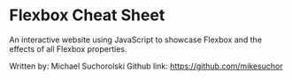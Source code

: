 # Flexbox Cheat Sheet

An interactive website using JavaScript to showcase Flexbox and the effects of all Flexbox properties.

Written by: Michael Suchorolski
Github link: https://github.com/mikesuchor